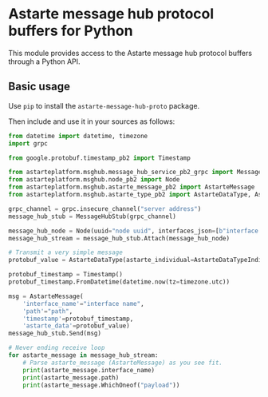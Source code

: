 <!--
Copyright 2023 SECO Mind Srl

SPDX-License-Identifier: Apache-2.0
-->

# Astarte message hub protocol buffers for Python

This module provides access to the Astarte message hub protocol buffers through a Python API.

## Basic usage

Use `pip` to install the `astarte-message-hub-proto` package.

Then include and use it in your sources as follows:
```Python
from datetime import datetime, timezone
import grpc

from google.protobuf.timestamp_pb2 import Timestamp

from astarteplatform.msghub.message_hub_service_pb2_grpc import MessageHubStub
from astarteplatform.msghub.node_pb2 import Node
from astarteplatform.msghub.astarte_message_pb2 import AstarteMessage
from astarteplatform.msghub.astarte_type_pb2 import AstarteDataType, AstarteDataTypeIndividual

grpc_channel = grpc.insecure_channel("server address")
message_hub_stub = MessageHubStub(grpc_channel)

message_hub_node = Node(uuid="node uuid", interfaces_json=[b"interface 1 bin", b"interface 2 bin"])
message_hub_stream = message_hub_stub.Attach(message_hub_node)

# Transmit a very simple message
protobuf_value = AstarteDataType(astarte_individual=AstarteDataTypeIndividual(astarte_double=42.1))

protobuf_timestamp = Timestamp()
protobuf_timestamp.FromDatetime(datetime.now(tz=timezone.utc))

msg = AstarteMessage(
    'interface_name'="interface name",
    'path'="path",
    'timestamp'=protobuf_timestamp,
    'astarte_data'=protobuf_value)
message_hub_stub.Send(msg)

# Never ending receive loop
for astarte_message in message_hub_stream:
    # Parse astarte_message (AstarteMessage) as you see fit.
    print(astarte_message.interface_name)
    print(astarte_message.path)
    print(astarte_message.WhichOneof("payload"))
```
